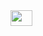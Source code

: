 <!-- ### Hi there 👋 -->

<!--
**johnjuki/johnjuki** is a ✨ _special_ ✨ repository because its `README.md` (this file) appears on your GitHub profile.

Here are some ideas to get you started:

- 🔭 I’m currently working on ...
- 🌱 I’m currently learning ...
- 👯 I’m looking to collaborate on ...
- 🤔 I’m looking for help with ...
- 💬 Ask me about ...
- 📫 How to reach me: ...
- 😄 Pronouns: ...
- ⚡ Fun fact: ...
-->

<!-- [![GitHub Streak](https://github-readme-streak-stats.herokuapp.com?user=johnjuki&theme=dracula)](https://git.io/streak-stats) -->

<!--# <img src="https://raw.githubusercontent.com/TheDudeThatCode/TheDudeThatCode/master/Assets/Developer.gif" width=35 height=25> -->
<!-- ![](https://img.shields.io/badge/Code-Kotlin-informational?style=flat&logo=Kotlin&logoColor=white&color=f75c7e) -->
<img src="https://github.com/johnnjuki/johnnjuki/assets/84154246/4b44f523-f409-4719-8619-0e1d4b09b57c" width=35 height=25>
